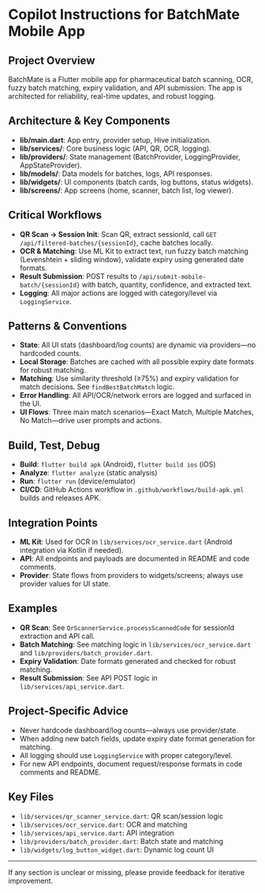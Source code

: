 # Copilot Instructions for BatchMate Mobile App

## Project Overview
BatchMate is a Flutter mobile app for pharmaceutical batch scanning, OCR, fuzzy batch matching, expiry validation, and API submission. The app is architected for reliability, real-time updates, and robust logging.

## Architecture & Key Components
- **lib/main.dart**: App entry, provider setup, Hive initialization.
- **lib/services/**: Core business logic (API, QR, OCR, logging).
- **lib/providers/**: State management (BatchProvider, LoggingProvider, AppStateProvider).
- **lib/models/**: Data models for batches, logs, API responses.
- **lib/widgets/**: UI components (batch cards, log buttons, status widgets).
- **lib/screens/**: App screens (home, scanner, batch list, log viewer).

## Critical Workflows
- **QR Scan → Session Init**: Scan QR, extract sessionId, call `GET /api/filtered-batches/{sessionId}`, cache batches locally.
- **OCR & Matching**: Use ML Kit to extract text, run fuzzy batch matching (Levenshtein + sliding window), validate expiry using generated date formats.
- **Result Submission**: POST results to `/api/submit-mobile-batch/{sessionId}` with batch, quantity, confidence, and extracted text.
- **Logging**: All major actions are logged with category/level via `LoggingService`.

## Patterns & Conventions
- **State**: All UI stats (dashboard/log counts) are dynamic via providers—no hardcoded counts.
- **Local Storage**: Batches are cached with all possible expiry date formats for robust matching.
- **Matching**: Use similarity threshold (≥75%) and expiry validation for match decisions. See `findBestBatchMatch` logic.
- **Error Handling**: All API/OCR/network errors are logged and surfaced in the UI.
- **UI Flows**: Three main match scenarios—Exact Match, Multiple Matches, No Match—drive user prompts and actions.

## Build, Test, Debug
- **Build**: `flutter build apk` (Android), `flutter build ios` (iOS)
- **Analyze**: `flutter analyze` (static analysis)
- **Run**: `flutter run` (device/emulator)
- **CI/CD**: GitHub Actions workflow in `.github/workflows/build-apk.yml` builds and releases APK.

## Integration Points
- **ML Kit**: Used for OCR in `lib/services/ocr_service.dart` (Android integration via Kotlin if needed).
- **API**: All endpoints and payloads are documented in README and code comments.
- **Provider**: State flows from providers to widgets/screens; always use provider values for UI state.

## Examples
- **QR Scan**: See `QrScannerService.processScannedCode` for sessionId extraction and API call.
- **Batch Matching**: See matching logic in `lib/services/ocr_service.dart` and `lib/providers/batch_provider.dart`.
- **Expiry Validation**: Date formats generated and checked for robust matching.
- **Result Submission**: See API POST logic in `lib/services/api_service.dart`.

## Project-Specific Advice
- Never hardcode dashboard/log counts—always use provider/state.
- When adding new batch fields, update expiry date format generation for matching.
- All logging should use `LoggingService` with proper category/level.
- For new API endpoints, document request/response formats in code comments and README.

## Key Files
- `lib/services/qr_scanner_service.dart`: QR scan/session logic
- `lib/services/ocr_service.dart`: OCR and matching
- `lib/services/api_service.dart`: API integration
- `lib/providers/batch_provider.dart`: Batch state and matching
- `lib/widgets/log_button_widget.dart`: Dynamic log count UI

---

If any section is unclear or missing, please provide feedback for iterative improvement.
